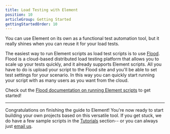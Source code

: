 ```yaml
---
title: Load Testing with Element
position: 10
articleGroup: Getting Started
gettingStartedOrder: 10
---
```


You can use Element on its own as a functional test automation tool, but it really shines when you can reuse it for your load tests.

The easiest way to run Element scripts as load test scripts is to use [Flood](https://flood.io). Flood is a cloud-based distributed load testing platform that allows you to scale up your tests quickly, and it already supports Element scripts. All you have to do is upload your script to the Flood site and you'll be able to set test settings for your scenario. In this way you can quickly start running your script with as many users as you want from the cloud.

Check out the [Flood documentation on running Element scripts](https://help.flood.io/getting-started-with-load-testing/step-by-step-guide-flood-element) to get started!

---

Congratulations on finishing the guide to Element! You're now ready to start building your own projects based on this versatile tool. If you get stuck, we do have a few sample scripts in the [Tutorials](/docs/1.0/tutorials) section-- or you can always just [email us](mailto:support@flood.io).
